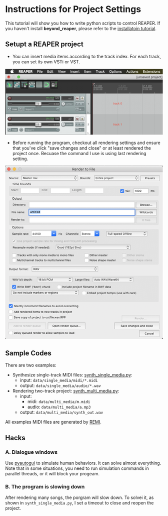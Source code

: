 # Instructions for Project Settings

This tutorial will show you how to write python scripts to control REAPER. If you haven't install **beyond_reaper**, please refer to the [installatoin tutorial](installation.md).

## Setupt a REAPER project
* You can insert media items according to the track index. For each track, you can set its own VSTi or VST.
<img src="figs/track.png" width="600">

* Before running the program, checkout all rendering settings and ensure that you've click "save changes and close" or at least rendered the project once. Becuase the command I use is using last rendering setting.
<img src="figs/render.png" width="600">


## Sample Codes
There are two examples:
*  Synthesize single-track MIDI files: [synth_single_media.py](../synth_single_media.py):  
    * input: ```data/single_media/midi/*.midi```
    * output: ```data/single_media/audio/*.wav```
* Rendering two-track project: [synth_multi_media.py](../synth_multi_media.py): 
    * input: 
        * midi:  ```data/multi_media/m.midi```
        * audio: ```data/multi_media/a.mp3```
    * output: ```data/multi_media/synth_out.wav```

All examples MIDI files are generated by [REMI](https://github.com/YatingMusic/remi).

## Hacks


### A. Dialogue windows
Use [pyautogui](https://pyautogui.readthedocs.io/en/latest/install.html) to simulate human behaviors. It can solve almost everything. Note that in some situations, you need to run simulation commands in parallel threads, or it will block your progeam.


### B. The program is slowing down
After rendering many songs, the porgram will slow down. To solvei it, as shown in ```synth_single_media.py```, I set a timeout to close and reopen the project.

